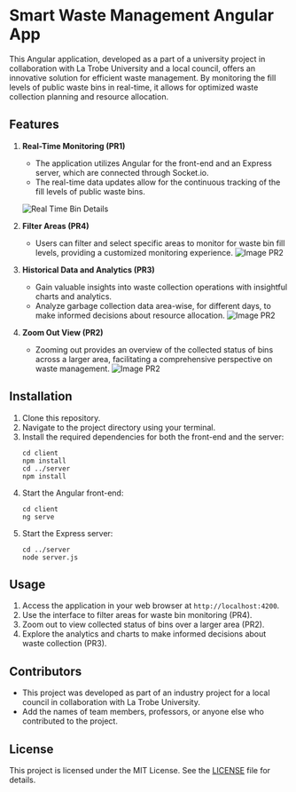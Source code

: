 # Smart Waste Management Angular App

This Angular application, developed as a part of a university project in collaboration with La Trobe University and a local council, offers an innovative solution for efficient waste management. By monitoring the fill levels of public waste bins in real-time, it allows for optimized waste collection planning and resource allocation.

## Features

1. **Real-Time Monitoring (PR1)**
   - The application utilizes Angular for the front-end and an Express server, which are connected through Socket.io.
   - The real-time data updates allow for the continuous tracking of the fill levels of public waste bins.
   
   ![Real Time Bin Details](https://i.ibb.co/5kgp2PK/pr1.png)


2. **Filter Areas (PR4)**
   - Users can filter and select specific areas to monitor for waste bin fill levels, providing a customized monitoring experience.
   ![Image PR2](https://i.ibb.co/ScmZJ17/pr4.png)


3. **Historical Data and Analytics (PR3)**
   - Gain valuable insights into waste collection operations with insightful charts and analytics.
   - Analyze garbage collection data area-wise, for different days, to make informed decisions about resource allocation.
   ![Image PR2](https://i.ibb.co/v1VtHQT/pr3.png)


4. **Zoom Out View (PR2)**
   - Zooming out provides an overview of the collected status of bins across a larger area, facilitating a comprehensive perspective on waste management.
   ![Image PR2](https://i.ibb.co/5LTPR9Y/pr2.png)


## Installation

1. Clone this repository.
2. Navigate to the project directory using your terminal.
3. Install the required dependencies for both the front-end and the server:
   ```
   cd client
   npm install
   cd ../server
   npm install
   ```
4. Start the Angular front-end:
   ```
   cd client
   ng serve
   ```
5. Start the Express server:
   ```
   cd ../server
   node server.js
   ```

## Usage

1. Access the application in your web browser at `http://localhost:4200`.
2. Use the interface to filter areas for waste bin monitoring (PR4).
3. Zoom out to view collected status of bins over a larger area (PR2).
4. Explore the analytics and charts to make informed decisions about waste collection (PR3).


## Contributors

- This project was developed as part of an industry project for a local council in collaboration with La Trobe University.
- Add the names of team members, professors, or anyone else who contributed to the project.

## License

This project is licensed under the MIT License. See the [LICENSE](LICENSE) file for details.
